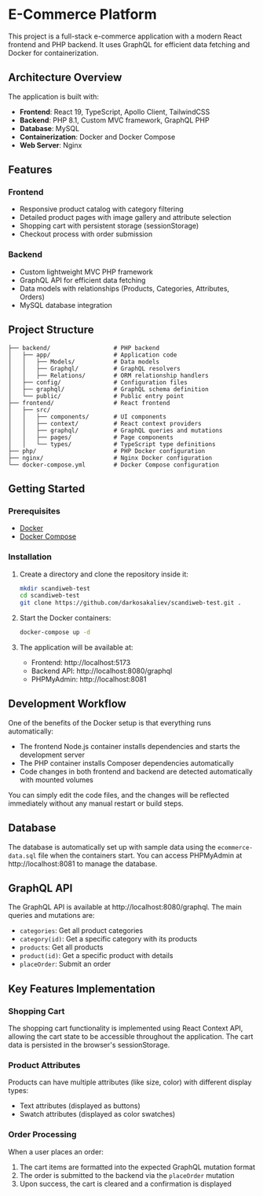 # E-Commerce Platform

This project is a full-stack e-commerce application with a modern React frontend and PHP backend. It uses GraphQL for efficient data fetching and Docker for containerization.

## Architecture Overview

The application is built with:

- **Frontend**: React 19, TypeScript, Apollo Client, TailwindCSS
- **Backend**: PHP 8.1, Custom MVC framework, GraphQL PHP
- **Database**: MySQL
- **Containerization**: Docker and Docker Compose
- **Web Server**: Nginx

## Features

### Frontend
- Responsive product catalog with category filtering
- Detailed product pages with image gallery and attribute selection
- Shopping cart with persistent storage (sessionStorage)
- Checkout process with order submission

### Backend
- Custom lightweight MVC PHP framework
- GraphQL API for efficient data fetching
- Data models with relationships (Products, Categories, Attributes, Orders)
- MySQL database integration

## Project Structure

```
├── backend/                  # PHP backend
│   ├── app/                  # Application code
│   │   ├── Models/           # Data models
│   │   ├── Graphql/          # GraphQL resolvers
│   │   ├── Relations/        # ORM relationship handlers
│   ├── config/               # Configuration files
│   ├── graphql/              # GraphQL schema definition
│   └── public/               # Public entry point
├── frontend/                 # React frontend
│   ├── src/
│   │   ├── components/       # UI components
│   │   ├── context/          # React context providers
│   │   ├── graphql/          # GraphQL queries and mutations
│   │   ├── pages/            # Page components
│   │   └── types/            # TypeScript type definitions
├── php/                      # PHP Docker configuration
├── nginx/                    # Nginx Docker configuration
└── docker-compose.yml        # Docker Compose configuration
```

## Getting Started

### Prerequisites

- [Docker](https://www.docker.com/get-started)
- [Docker Compose](https://docs.docker.com/compose/install/)

### Installation

1. Create a directory and clone the repository inside it:
   ```bash
   mkdir scandiweb-test
   cd scandiweb-test
   git clone https://github.com/darkosakaliev/scandiweb-test.git .
   ```

2. Start the Docker containers:
   ```bash
   docker-compose up -d
   ```

3. The application will be available at:
   - Frontend: http://localhost:5173
   - Backend API: http://localhost:8080/graphql
   - PHPMyAdmin: http://localhost:8081

## Development Workflow

One of the benefits of the Docker setup is that everything runs automatically:

- The frontend Node.js container installs dependencies and starts the development server
- The PHP container installs Composer dependencies automatically
- Code changes in both frontend and backend are detected automatically with mounted volumes

You can simply edit the code files, and the changes will be reflected immediately without any manual restart or build steps.

## Database

The database is automatically set up with sample data using the `ecommerce-data.sql` file when the containers start. You can access PHPMyAdmin at http://localhost:8081 to manage the database.

## GraphQL API

The GraphQL API is available at http://localhost:8080/graphql. The main queries and mutations are:

- `categories`: Get all product categories
- `category(id)`: Get a specific category with its products
- `products`: Get all products
- `product(id)`: Get a specific product with details
- `placeOrder`: Submit an order

## Key Features Implementation

### Shopping Cart

The shopping cart functionality is implemented using React Context API, allowing the cart state to be accessible throughout the application. The cart data is persisted in the browser's sessionStorage.

### Product Attributes

Products can have multiple attributes (like size, color) with different display types:
- Text attributes (displayed as buttons)
- Swatch attributes (displayed as color swatches)

### Order Processing

When a user places an order:
1. The cart items are formatted into the expected GraphQL mutation format
2. The order is submitted to the backend via the `placeOrder` mutation
3. Upon success, the cart is cleared and a confirmation is displayed
